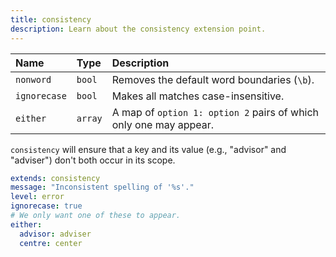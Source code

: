 ```yaml
---
title: consistency
description: Learn about the consistency extension point.
---
```


| Name         | Type    | Description                                                       |
| :----------- | :------ | :---------------------------------------------------------------- |
| `nonword`    | `bool`  | Removes the default word boundaries \(`\b`\).                     |
| `ignorecase` | `bool`  | Makes all matches case-insensitive.                               |
| `either`     | `array` | A map of `option 1: option 2` pairs of which only one may appear. |

`consistency` will ensure that a key and its value
\(e.g., "advisor" and "adviser"\) don't both occur in its scope.

```yaml
extends: consistency
message: "Inconsistent spelling of '%s'."
level: error
ignorecase: true
# We only want one of these to appear.
either:
  advisor: adviser
  centre: center
```

